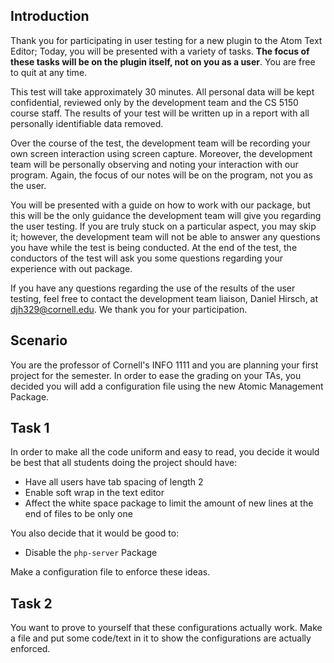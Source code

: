 ## Introduction
Thank you for participating in user testing for a new plugin to the Atom Text Editor; Today, you will be presented with a variety of tasks. **The focus of these tasks will be on the plugin itself, not on you as a user**. You are free to quit at any time.

This test will take approximately 30 minutes. All personal data will be kept confidential, reviewed only by the development team and the CS 5150 course staff.  The results of your test will be written up in a report with all personally identifiable data removed.

Over the course of the test, the development team will be recording your own screen interaction using screen capture. Moreover, the development team will be personally observing and noting your interaction with our program. Again, the focus of our notes will be on the program, not you as the user.

You will be presented with a guide on how to work with our package, but this will be the only guidance the development team will give you regarding the user testing. If you are truly stuck on a particular aspect, you may skip it; however, the development team will not be able to answer any questions you have while the test is being conducted. At the end of the test, the conductors of the test will ask you some questions regarding your experience with out package.

If you have any questions regarding the use of the results of the user testing, feel free to contact the development team liaison, Daniel Hirsch, at djh329@cornell.edu. We thank you for your participation.

## Scenario
You are the professor of Cornell's INFO 1111 and you are planning your first project for the semester. In order to ease the grading on your TAs, you decided you will add a configuration file using the new Atomic Management Package.

## Task 1
In order to make all the code uniform and easy to read, you decide it would be best that all students doing the project should have:
* Have all users have tab spacing of length 2
* Enable soft wrap in the text editor
* Affect the white space package to limit the amount of new lines at the end of files to be only one

You also decide that it would be good to:
* Disable the `php-server` Package

Make a configuration file to enforce these ideas.


## Task 2
You want to prove to yourself that these configurations actually work. Make a file and put some code/text in it to show the configurations are actually enforced.
